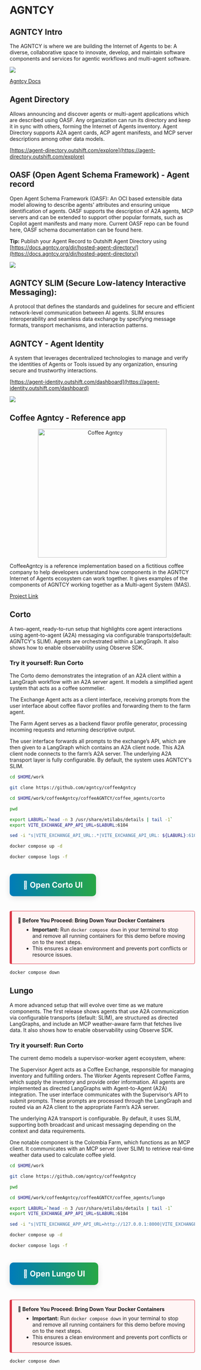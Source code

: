 # AGNTCY

## AGNTCY Intro

The AGNTCY is where we are building the Internet of Agents to be: A diverse, collaborative space to innovate, develop, and maintain software components and services for agentic workflows and multi-agent software.


![](images/agntcy-arch.svg)


[Agntcy Docs](https://docs.agntcy.org/)


## Agent Directory

Allows announcing and discover agents or multi-agent applications which are described using OASF. Any organization can run its directory and keep it in sync with others, forming the Internet of Agents inventory. Agent Directory supports A2A agent cards, ACP agent manifests, and MCP server descriptions among other data models.

[https://agent-directory.outshift.com/explore](https://agent-directory.outshift.com/explore)


## OASF (Open Agent Schema Framework) - Agent record

Open Agent Schema Framework (OASF): An OCI based extensible data model allowing to describe agents' attributes and ensuring unique identification of agents. OASF supports the description of A2A agents, MCP servers and can be extended to support other popular formats, such as Copilot agent manifests and many more. Current OASF repo can be found here, OASF schema documentation can be found here.

**Tip:** Publish your Agent Record to Outshift Agent Directory using [https://docs.agntcy.org/dir/hosted-agent-directory/](https://docs.agntcy.org/dir/hosted-agent-directory/)


![](images/agntcy-directory.svg)

## AGNTCY SLIM (Secure Low-latency Interactive Messaging):

A protocol that defines the standards and guidelines for secure and efficient network-level communication between AI agents. SLIM ensures interoperability and seamless data exchange by specifying message formats, transport mechanisms, and interaction patterns.

## AGNTCY - Agent Identity

A system that leverages decentralized technologies to manage and verify the identities of Agents or Tools issued by any organization, ensuring secure and trustworthy interactions.

[https://agent-identity.outshift.com/dashboard](https://agent-identity.outshift.com/dashboard)

![](images/agntcy-identity.svg)

## Coffee Agntcy - Reference app

<center>
  <img src="https://github.com/agntcy/coffeeAgntcy/blob/main/assets/coffee_agntcy.png?raw=true" alt="Coffee Agntcy" width="350">
</center>


CoffeeAgntcy is a reference implementation based on a fictitious coffee company to help developers understand how components in the AGNTCY Internet of Agents ecosystem can work together. It gives examples of the components of AGNTCY working together as a Multi-agent System (MAS).

[Project Link](https://github.com/agntcy/coffeeAgntcy)

## Corto

A two-agent, ready-to-run setup that highlights core agent interactions using agent-to-agent (A2A) messaging via configurable transports(default: AGNTCY's SLIM). Agents are orchestrated within a LangGraph. It also shows how to enable observability using Observe SDK.

### Try it yourself: Run Corto

The Corto demo demonstrates the integration of an A2A client within a LangGraph workflow with an A2A server agent. It models a simplified agent system that acts as a coffee sommelier.

The Exchange Agent acts as a client interface, receiving prompts from the user interface about coffee flavor profiles and forwarding them to the farm agent.

The Farm Agent serves as a backend flavor profile generator, processing incoming requests and returning descriptive output.

The user interface forwards all prompts to the exchange’s API, which are then given to a LangGraph which contains an A2A client node. This A2A client node connects to the farm’s A2A server. The underlying A2A transport layer is fully configurable. By default, the system uses AGNTCY's SLIM.

```bash
cd $HOME/work
```

```bash
git clone https://github.com/agntcy/coffeeAgntcy
```

```bash
cd $HOME/work/coffeeAgntcy/coffeeAGNTCY/coffee_agents/corto
```

```bash
pwd
```

```bash
export LABURL=`head -n 3 /usr/share/etilabs/details | tail -1`
export VITE_EXCHANGE_APP_API_URL=$LABURL:6104
```

```bash
sed -i "s|VITE_EXCHANGE_API_URL:.*|VITE_EXCHANGE_API_URL: ${LABURL}:6104|g" $HOME/work/coffeeAgntcy/coffeeAGNTCY/coffee_agents/corto/docker-compose.yaml
```


```bash
docker compose up -d
```

```bash
docker compose logs -f
```

<a href="/" onclick="javascript:event.target.port=6103" target="_blank" style="display: inline-block; font-size: 1.5em; font-weight: bold; background: linear-gradient(90deg, #007cba 0%, #28a745 100%); color: #fff; padding: 18px 36px; border-radius: 10px; text-decoration: none; box-shadow: 0 4px 16px rgba(0,0,0,0.12); margin: 24px 0; text-align: center;">
  🚀 Open Corto UI
</a>


<div style="border: 1px solid #dc3545; border-left: 6px solid #dc3545; background-color: #fff5f5; padding: 16px; margin: 16px 0; border-radius: 4px;">
  <strong>🛑 Before You Proceed: Bring Down Your Docker Containers</strong>
  <ul style="margin: 8px 0 0 16px;">
    <li><strong>Important:</strong> Run <code>docker compose down</code> in your terminal to stop and remove all running containers for this demo before moving on to the next steps.</li>
    <li>This ensures a clean environment and prevents port conflicts or resource issues.</li>
  </ul>
</div>

```bash
docker compose down
```

## Lungo

A more advanced setup that will evolve over time as we mature components. The first release shows agents that use A2A communication via configurable transports (default: SLIM), are structured as directed LangGraphs, and include an MCP weather-aware farm that fetches live data. It also shows how to enable observability using Observe SDK.


### Try it yourself: Run Corto

The current demo models a supervisor-worker agent ecosystem, where:

The Supervisor Agent acts as a Coffee Exchange, responsible for managing inventory and fulfilling orders.
The Worker Agents represent Coffee Farms, which supply the inventory and provide order information.
All agents are implemented as directed LangGraphs with Agent-to-Agent (A2A) integration. The user interface communicates with the Supervisor’s API to submit prompts. These prompts are processed through the LangGraph and routed via an A2A client to the appropriate Farm’s A2A server.

The underlying A2A transport is configurable. By default, it uses SLIM, supporting both broadcast and unicast messaging depending on the context and data requirements.

One notable component is the Colombia Farm, which functions as an MCP client. It communicates with an MCP server (over SLIM) to retrieve real-time weather data used to calculate coffee yield.

```bash
cd $HOME/work
```

```bash
git clone https://github.com/agntcy/coffeeAgntcy
```

```bash
pwd
```

```bash
cd $HOME/work/coffeeAgntcy/coffeeAGNTCY/coffee_agents/lungo
```

```bash
export LABURL=`head -n 3 /usr/share/etilabs/details | tail -1`
export VITE_EXCHANGE_APP_API_URL=$LABURL:6104
```

```bash
sed -i "s|VITE_EXCHANGE_APP_API_URL=http://127.0.0.1:8000|VITE_EXCHANGE_APP_API_URL=http://${LABURL}:6104|" $HOME/work/coffeeAgntcy/coffeeAGNTCY/coffee_agents/lungo/docker-compose.yaml
```

```bash
docker compose up -d
```

```bash
docker compose logs -f
```

<a href="/" onclick="javascript:event.target.port=6103" target="_blank" style="display: inline-block; font-size: 1.5em; font-weight: bold; background: linear-gradient(90deg, #007cba 0%, #28a745 100%); color: #fff; padding: 18px 36px; border-radius: 10px; text-decoration: none; box-shadow: 0 4px 16px rgba(0,0,0,0.12); margin: 24px 0; text-align: center;">
  🚀 Open Lungo UI
</a>

<div style="border: 1px solid #dc3545; border-left: 6px solid #dc3545; background-color: #fff5f5; padding: 16px; margin: 16px 0; border-radius: 4px;">
  <strong>🛑 Before You Proceed: Bring Down Your Docker Containers</strong>
  <ul style="margin: 8px 0 0 16px;">
    <li><strong>Important:</strong> Run <code>docker compose down</code> in your terminal to stop and remove all running containers for this demo before moving on to the next steps.</li>
    <li>This ensures a clean environment and prevents port conflicts or resource issues.</li>
  </ul>
</div>

```bash
docker compose down
```